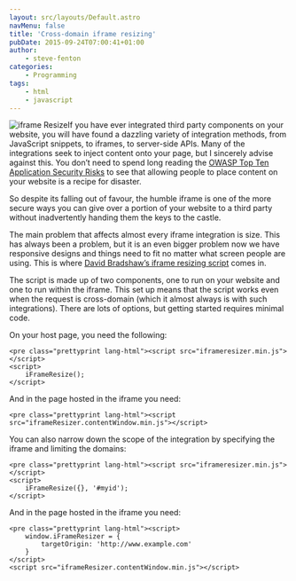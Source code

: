 ```yaml
---
layout: src/layouts/Default.astro
navMenu: false
title: 'Cross-domain iframe resizing'
pubDate: 2015-09-24T07:00:41+01:00
author:
    - steve-fenton
categories:
    - Programming
tags:
    - html
    - javascript
---
```


![iframe Resize](https://www.stevefenton.co.uk/wp-content/uploads/2015/09/iframe-resize1-200x300.png)If you have ever integrated third party components on your website, you will have found a dazzling variety of integration methods, from JavaScript snippets, to iframes, to server-side APIs. Many of the integrations seek to inject content onto your page, but I sincerely advise against this. You don’t need to spend long reading the [OWASP Top Ten Application Security Risks](https://www.owasp.org/index.php/Category:OWASP_Top_Ten_Project) to see that allowing people to place content on your website is a recipe for disaster.

So despite its falling out of favour, the humble iframe is one of the more secure ways you can give over a portion of your website to a third party without inadvertently handing them the keys to the castle.

The main problem that affects almost every iframe integration is size. This has always been a problem, but it is an even bigger problem now we have responsive designs and things need to fit no matter what screen people are using. This is where [David Bradshaw’s iframe resizing script](https://github.com/davidjbradshaw/iframe-resizer) comes in.

The script is made up of two components, one to run on your website and one to run within the iframe. This set up means that the script works even when the request is cross-domain (which it almost always is with such integrations). There are lots of options, but getting started requires minimal code.

On your host page, you need the following:

```
<pre class="prettyprint lang-html"><script src="iframeresizer.min.js"></script>
<script>
    iFrameResize();
</script>
```

And in the page hosted in the iframe you need:

```
<pre class="prettyprint lang-html"><script src="iframeResizer.contentWindow.min.js"></script>
```

You can also narrow down the scope of the integration by specifying the iframe and limiting the domains:

```
<pre class="prettyprint lang-html"><script src="iframeresizer.min.js"></script>
<script>
    iFrameResize({}, '#myid');
</script>
```

And in the page hosted in the iframe you need:

```
<pre class="prettyprint lang-html"><script>
    window.iFrameResizer = {
        targetOrigin: 'http://www.example.com'
    }
</script>
<script src="iframeResizer.contentWindow.min.js"></script>
```